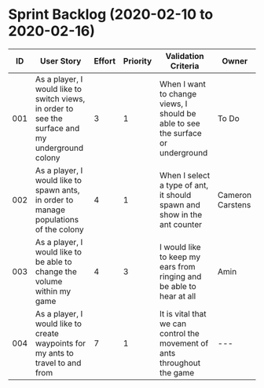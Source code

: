 # Sprint Backlog (2020-02-10 to 2020-02-16)

| ID | User Story | Effort | Priority | Validation Criteria | Owner |
|----|------------|--------|----------|---------------------|-------|
| 001 | As a player, I would like to switch views, in order to see the surface and my underground colony | 3 | 1 | When I want to change views, I should be able to see the surface or underground | To Do | 
| 002 | As a player, I would like to spawn ants, in order to manage populations of the colony | 4 | 1 | When I select a type of ant, it should spawn and show in the ant counter | Cameron Carstens |
| 003 | As a player, I would like to be able to change the volume within my game | 4 | 3 | I would like to keep my ears from ringing and be able to hear at all | Amin |
| 004 | As a player, I would like to create waypoints for my ants to travel to and from | 7 | 1 | It is vital that we can control the movement of ants throughout the game | --- | 
